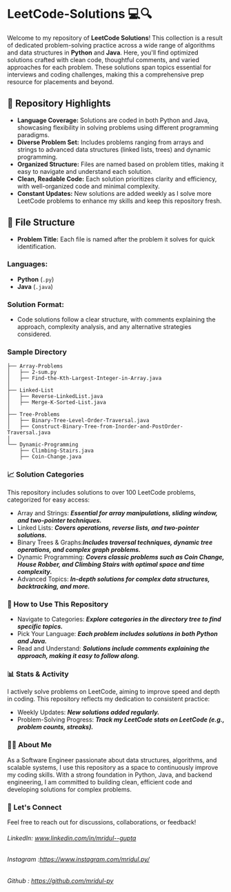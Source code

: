 # LeetCode-Solutions 💻🔍

Welcome to my repository of **LeetCode Solutions**! This collection is a result of dedicated problem-solving practice across a wide range of algorithms and data structures in **Python** and **Java**. Here, you'll find optimized solutions crafted with clean code, thoughtful comments, and varied approaches for each problem. These solutions span topics essential for interviews and coding challenges, making this a comprehensive prep resource for placements and beyond.

## 🌟 Repository Highlights

- **Language Coverage:** Solutions are coded in both Python and Java, showcasing flexibility in solving problems using different programming paradigms.
- **Diverse Problem Set:** Includes problems ranging from arrays and strings to advanced data structures (linked lists, trees) and dynamic programming.
- **Organized Structure:** Files are named based on problem titles, making it easy to navigate and understand each solution.
- **Clean, Readable Code:** Each solution prioritizes clarity and efficiency, with well-organized code and minimal complexity.
- **Constant Updates:** New solutions are added weekly as I solve more LeetCode problems to enhance my skills and keep this repository fresh.

## 📁 File Structure

- **Problem Title:** Each file is named after the problem it solves for quick identification.
  
### Languages:
- **Python** (`.py`)
- **Java** (`.java`)

### Solution Format:
- Code solutions follow a clear structure, with comments explaining the approach, complexity analysis, and any alternative strategies considered.

### Sample Directory
```plaintext
├── Array-Problems
│   ├── 2-sum.py
│   ├── Find-the-Kth-Largest-Integer-in-Array.java
│
├── Linked-List
│   ├── Reverse-LinkedList.java
│   ├── Merge-K-Sorted-List.java
│
├── Tree-Problems
│   ├── Binary-Tree-Level-Order-Traversal.java
│   ├── Construct-Binary-Tree-from-Inorder-and-PostOrder-Traversal.java
│
└── Dynamic-Programming
    ├── Climbing-Stairs.java
    ├── Coin-Change.java
```
### 📈 Solution Categories
This repository includes solutions to over 100 LeetCode problems, categorized for easy access:

- Array and Strings: ***Essential for array manipulations, sliding window, and two-pointer techniques.***
- Linked Lists: ***Covers operations, reverse lists, and two-pointer solutions.***
- Binary Trees & Graphs:***Includes traversal techniques, dynamic tree operations, and complex graph problems.***
- Dynamic Programming: ***Covers classic problems such as Coin Change, House Robber, and Climbing Stairs with optimal space and time complexity.***
- Advanced Topics: ***In-depth solutions for complex data structures, backtracking, and more.***
### 🚀 How to Use This Repository
- Navigate to Categories: ***Explore categories in the directory tree to find specific topics.***
- Pick Your Language: ***Each problem includes solutions in both Python and Java.***
- Read and Understand: ***Solutions include comments explaining the approach, making it easy to follow along.***

### 📊 Stats & Activity
I actively solve problems on LeetCode, aiming to improve speed and depth in coding. This repository reflects my dedication to consistent practice:

- Weekly Updates: ***New solutions added regularly.***
- Problem-Solving Progress: ***Track my LeetCode stats on LeetCode (e.g., problem counts, streaks).***
### 👨‍💻 About Me
As a Software Engineer passionate about data structures, algorithms, and scalable systems, I use this repository as a space to continuously improve my coding skills. With a strong foundation in Python, Java, and backend engineering, I am committed to building clean, efficient code and developing solutions for complex problems.

### 🤝 Let's Connect
Feel free to reach out for discussions, collaborations, or feedback!

###### LinkedIn: www.linkedin.com/in/mridul--gupta
###### Instagram :https://www.instagram.com/mridul.py/
###### Github : https://github.com/mridul-py
